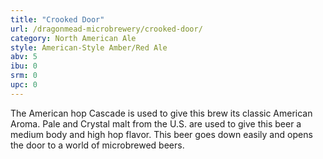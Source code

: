 ```yaml
---
title: "Crooked Door"
url: /dragonmead-microbrewery/crooked-door/
category: North American Ale
style: American-Style Amber/Red Ale
abv: 5
ibu: 0
srm: 0
upc: 0
---
```

The American hop Cascade is used to give this brew its classic American Aroma. Pale and Crystal malt from the U.S. are used to give this beer a medium body and high hop flavor. This beer goes down easily and opens the door to a world of microbrewed beers.
